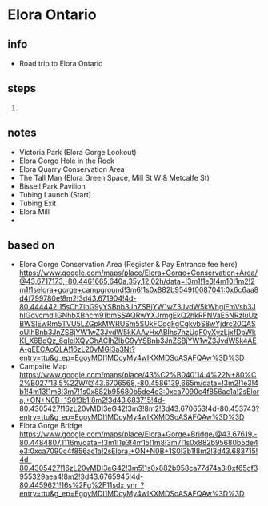 # Elora Ontario  

## info  
* Road trip to Elora Ontario

## steps  
1. 

## notes  
*  Victoria Park (Elora Gorge Lookout)
*  Elora Gorge Hole in the Rock
*  Elora Quarry Conservation Area
*  The Tall Man (Elora Green Space, Mill St W & Metcalfe St)
*  Bissell Park Pavilion
*  Tubing Launch (Start)
*  Tubing Exit
*  Elora Mill
*  

## based on  
*  Elora Gorge Conservation Area (Register & Pay Entrance fee here) https://www.google.com/maps/place/Elora+Gorge+Conservation+Area/@43.6717173,-80.4461665,640a,35y,12.02h/data=!3m1!1e3!4m10!1m2!2m1!1selora+gorge+campground!3m6!1s0x882b9549f0087041:0x6c6aa8d4f799780e!8m2!3d43.671904!4d-80.444442!15sChZlbG9yYSBnb3JnZSBjYW1wZ3JvdW5kWhgiFmVsb3JhIGdvcmdlIGNhbXBncm91bmSSAQRwYXJrmgEkQ2hkRFNVaE5NRzluUzBWSlEwRm5TVU5LZGpkMWRUSm5SUkFCqgFgCgkvbS8wYjdrc20QASoUIhBnb3JnZSBjYW1wZ3JvdW5kKAAyHxABIhs7hzUqF0yXyzLjxfDpWkKl_X6BdQz_6qIelXQyGhACIhZlbG9yYSBnb3JnZSBjYW1wZ3JvdW5k4AEA-gEECAoQLA!16zL20vMGI3a3Nt?entry=ttu&g_ep=EgoyMDI1MDcyMy4wIKXMDSoASAFQAw%3D%3D 
* Campsite Map https://www.google.com/maps/place/43%C2%B040'14.4%22N+80%C2%B027'13.5%22W/@43.6706568,-80.4586139,665m/data=!3m2!1e3!4b1!4m13!1m8!3m7!1s0x882b95680b5de4e3:0xca7090c4f856ac1a!2sElora,+ON+N0B+1S0!3b1!8m2!3d43.683715!4d-80.4305427!16zL20vMDI3eG42!3m3!8m2!3d43.670653!4d-80.453743?entry=ttu&g_ep=EgoyMDI1MDcyMy4wIKXMDSoASAFQAw%3D%3D
* Elora Gorge Bridge https://www.google.com/maps/place/Elora+Gorge+Bridge/@43.67619,-80.4484807,1116m/data=!3m1!1e3!4m15!1m8!3m7!1s0x882b95680b5de4e3:0xca7090c4f856ac1a!2sElora,+ON+N0B+1S0!3b1!8m2!3d43.683715!4d-80.4305427!16zL20vMDI3eG42!3m5!1s0x882b958ca77d74a3:0xf65cf3955329aea4!8m2!3d43.6765945!4d-80.4459621!16s%2Fg%2F11sdx_ynr_?entry=ttu&g_ep=EgoyMDI1MDcyMy4wIKXMDSoASAFQAw%3D%3D 
